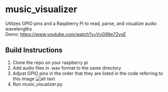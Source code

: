 # music_visualizer
Utilizes GPIO pins and a Raspberry Pi to read, parse, and visualize audio wavelengths<br>
Demo: https://www.youtube.com/watch?v=VvG99e72yxE
## Build Instructions
1. Clone the repo on your raspberry pi
2. Add audio files in .wav format to the same directory
3. Adjust GPIO pins in the order that they are listed in the code referring to this image ![alt text](https://miro.medium.com/max/1838/1*QlSyHfcfNu4ePpNoNtKcZQ.jpeg)
4. Run music_visualizer.py

